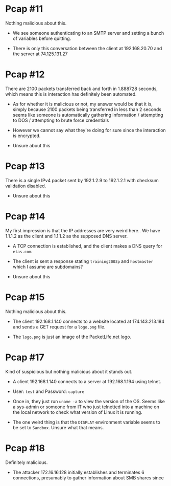 # Pcap \#11

Nothing malicious about this.

* We see someone authenticating to an SMTP server and setting a bunch of variables before quitting.

* There is only this conversation between the client at 192.168.20.70 and the server at 74.125.131.27




# Pcap \#12

There are 2100 packets transferred back and forth in 1.888728 seconds, which means this is interaction has definitely been automated.

* As for whether it is malicious or not, my answer would be that it is, simply because 2100 packets being transferred in less than 2 seconds seems like someone is automatically gathering information / attempting to DOS / attempting to brute force credentials

* However we cannot say what they're doing for sure since the interaction is encrypted.

* Unsure about this




# Pcap \#13

There is a single IPv4 packet sent by 192.1.2.9 to 192.1.2.1 with checksum validation disabled.

* Unsure about this




# Pcap \#14

My first impression is that the IP addresses are very weird here.. We have 1.1.1.2 as the client and 1.1.1.2 as the supposed DNS server.

* A TCP connection is established, and the client makes a DNS query for `etas.com`.

* The client is sent a response stating `training2003p` and `hostmaster` which I assume are subdomains?

* Unsure about this




# Pcap \#15

Nothing malicious about this.

* The client 192.168.1.140 connects to a website located at 174.143.213.184 and sends a GET request for a `logo.png` file.

* The `logo.png` is just an image of the PacketLife.net logo.




# Pcap \#17

Kind of suspicious but nothing malicious about it stands out.

* A client 192.168.1.140 connects to a server at 192.168.1.194 using telnet.

* User: `test` and Password: `capture`

* Once in, they just run `uname -a` to view the version of the OS. Seems like a sys-admin or someone from IT who just telnetted into a machine on the local network to check what version of Linux it is running.

* The one weird thing is that the `DISPLAY` environment variable seems to be set to `Sandbox`. Unsure what that means.




# Pcap \#18

Definitely malicious.

* The attacker 172.16.16.128 initially establishes and terminates 6 connections, presumably to gather information about SMB shares since
